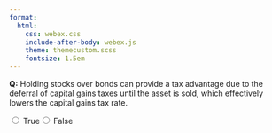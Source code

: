 ```yaml
---
format:
  html:
    css: webex.css
    include-after-body: webex.js
    theme: themecustom.scss
    fontsize: 1.5em
---
```


 **Q:** Holding stocks over bonds can provide a tax advantage due to the deferral of capital gains taxes until the asset is sold, which effectively lowers the capital gains tax rate. <div class='webex-radiogroup' id='radio_YQYFDQHRHY'><label><input type="radio" autocomplete="off" name="radio_YQYFDQHRHY" value="answer"></input> <span>True</span></label><label><input type="radio" autocomplete="off" name="radio_YQYFDQHRHY" value=""></input> <span>False</span></label></div>

